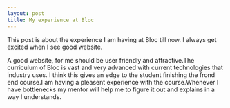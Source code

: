 ```yaml
---
layout: post
title: My experience at Bloc
---
```

This post is about the experience I am having at Bloc till now. I always get excited when I see good website.

A good website, for me should be user friendly and attractive.The curriculum of Bloc is vast and very advanced with current technologies that industry uses.
I think this gives an edge to the student finishing the frond end course.I am having a pleasent experience with the course.Whenever I have bottlenecks my mentor will help me to figure it out and explains in a way I understands. 

